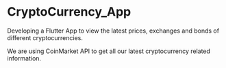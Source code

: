# CryptoCurrency_App
Developing a Flutter App to view the latest prices, exchanges and bonds of different cryptocurrencies.

We are using CoinMarket API to get all our latest cryptocurrency related information.
